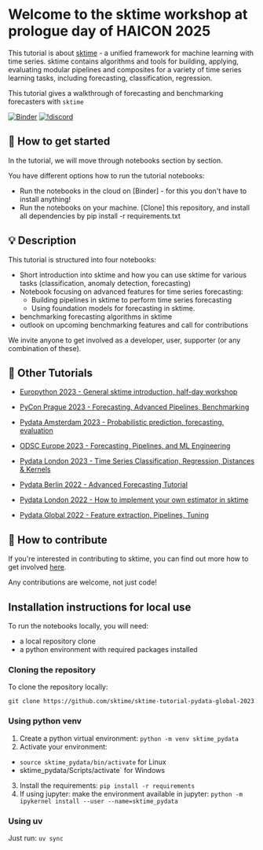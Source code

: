 Welcome to the sktime workshop at prologue day of HAICON 2025
============================================================

This tutorial is about [sktime] - a unified framework for machine learning with time series. sktime contains algorithms and tools for building, applying, evaluating modular pipelines and composites for a variety of time series learning tasks, including forecasting, classification, regression.

This tutorial gives a walkthrough of forecasting and benchmarking forecasters with `sktime` 

[sktime]: https://www.sktime.net

[![Binder](https://mybinder.org/badge_logo.svg)](https://mybinder.org/v2/gh/sktime/tutorial_haicon_prologue_day/HEAD) [![!discord](https://img.shields.io/static/v1?logo=discord&label=discord&message=chat&color=lightgreen)](https://discord.com/invite/54ACzaFsn7) 

## :rocket: How to get started

In the tutorial, we will move through notebooks section by section.

You have different options how to run the tutorial notebooks:

* Run the notebooks in the cloud on [Binder] - for this you don't have to install anything!
* Run the notebooks on your machine. [Clone] this repository, and install all dependencies by pip install -r requirements.txt

## :bulb: Description

This tutorial is structured into four notebooks:
* Short introduction into sktime and how you can use sktime for various tasks (classification, anomaly detection, forecasting)
* Notebook focusing on advanced features for time series forecasting:
  * Building pipelines in sktime to perform time series forecasting
  * Using foundation models for forecasting in sktime. 
* benchmarking forecasting algorithms in sktime
* outlook on upcoming benchmarking features and call for contributions

We invite anyone to get involved as a developer, user, supporter (or any combination of these).


## :movie_camera: Other Tutorials

- [Europython 2023 - General sktime introduction, half-day workshop](https://github.com/sktime/sktime-tutorial-europython-2023)

- [PyCon Prague 2023 - Forecasting, Advanced Pipelines, Benchmarking](https://github.com/sktime/sktime-tutorial-pydata-global-2023)

- [Pydata Amsterdam 2023 - Probabilistic prediction, forecasting, evaluation](https://github.com/sktime/sktime-tutorial-pydata-Amsterdam-2023)

- [ODSC Europe 2023 - Forecasting, Pipelines, and ML Engineering](https://github.com/sktime/sktime-tutorial-ODSC-Europe-2023/tree/main)

- [Pydata London 2023 - Time Series Classification, Regression, Distances & Kernels](https://github.com/sktime/sktime-tutorial-pydata-london-2023)

- [Pydata Berlin 2022 - Advanced Forecasting Tutorial](https://www.youtube.com/watch?v=4Rf9euAhjNc)

- [Pydata London 2022 - How to implement your own estimator in sktime](https://www.youtube.com/watch?v=S_3ewcvs_pg)

- [Pydata Global 2022 - Feature extraction, Pipelines, Tuning](https://github.com/sktime/sktime-tutorial-pydata-global-2022)


## :wave: How to contribute

If you're interested in contributing to sktime, you can find out more how to get involved [here](https://www.sktime.net/en/latest/get_involved.html).

Any contributions are welcome, not just code!

## Installation instructions for local use

To run the notebooks locally, you will need:

* a local repository clone
* a python environment with required packages installed

### Cloning the repository

To clone the repository locally:

`git clone https://github.com/sktime/sktime-tutorial-pydata-global-2023`

### Using python venv

1. Create a python virtual environment:
`python -m venv sktime_pydata`
2. Activate your environment:
 - `source sktime_pydata/bin/activate` for Linux
 - sktime_pydata/Scripts/activate` for Windows
3. Install the requirements:
`pip install -r requirements`
4. If using jupyter: make the environment available in jupyter:
`python -m ipykernel install --user --name=sktime_pydata`

### Using uv
Just run: `uv sync`